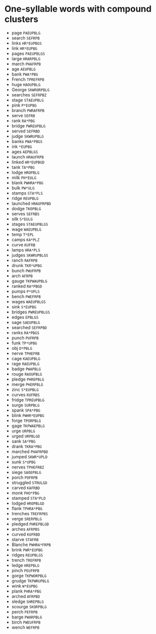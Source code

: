 # One-syllable words with compound clusters

* page `PAEUPBLG`
* search `SEFRPB`
* links `HR*EUPBGS`
* link `HR*EUPBG`
* pages `PAEUPBLGS`
* large `HRARPBLG`
* march `PHAFRPB`
* age `AEUPBLG`
* bank `PWA*PBG`
* French `TPREFRPB`
* huge `HAOUPBLG`
* George `SKWRORPBLG`
* searches `SEFRPBZ`
* stage `STAEUPBLG`
* pink `P*EUPBG`
* branch `PWRAFRPB`
* serve `SEFRB`
* rank `RA*PBG`
* bridge `PWREUPBLG`
* served `SEFRBD`
* judge `SKWRUPBLG`
* banks `PWA*PBGS`
* ink `*EUPBG`
* ages `AEPBLGS`
* launch `HRAUFRPB`
* linked `HR*EUPBGD`
* tank `TA*PBG`
* lodge `HROPBLG`
* milk `PH*EULG`
* blank `PWHRA*PBG`
* bulk `PW*ULG`
* stamps `STA*PLS`
* ridge `REUPBLG`
* launched `HRAUFRPBD`
* dodge `TKOPBLG`
* serves `SEFRBS`
* silk `S*EULG`
* stages `STAEUPBLGS`
* wage `WAEUPBLG`
* temp `T*EPL`
* camps `KA*PLZ`
* curve `KUFRB`
* lamps `HRA*PLS`
* judges `SKWRUPBLGS`
* ranch `RAFRPB`
* drunk `TKR*UPBG`
* bunch `PWUFRPB`
* arch `AFRPB`
* gauge `TKPWAUPBLG`
* ranked `RA*PBGD`
* pumps `P*UPLS`
* bench `PWEFRPB`
* wages `WAEUPBLGS`
* sink `S*EUPBG`
* bridges `PWREUPBLGS`
* edges `EPBLGS`
* sage `SAEUPBLG`
* searched `SEFRPBD`
* ranks `RA*PBGS`
* punch `PUFRPB`
* funk `TP*UPBG`
* obj `O*PBLG`
* nerve `TPHEFRB`
* cage `KAEUPBLG`
* rage `RAEUPBLG`
* badge `PWAPBLG`
* rouge `RAOUPBLG`
* pledge `PHREPBLG`
* merge `PHERPBLG`
* zinc `S*EUPBLG`
* curves `KUFRBS`
* fridge `TPREUPBLG`
* surge `SURPBLG`
* spank `SPA*PBG`
* blink `PWHR*EUPBG`
* forge `TPORPBLG`
* gage `TKPWAEPBLG`
* urge `URPBLG`
* urged `URPBLGD`
* sank `SA*PBG`
* drank `TKRA*PBG`
* marched `PHAFRPBD`
* jumped `SKWR*UPLD`
* sunk `S*UPBG`
* nerves `TPHEFRBZ`
* siege `SAOEPBLG`
* porch `POFRPB`
* struggled `STRULGD`
* carved `KAFRBD`
* monk `PHO*PBG`
* stamped `STA*PLD`
* lodged `HROPBLGD`
* flank `TPHRA*PBG`
* trenches `TREFRPBS`
* verge `SRERPBLG`
* pledged `PHREPBLGD`
* arches `AFRPBS`
* curved `KUFRBD`
* starve `STAFRB`
* Blanche `PWHRA*FRPB`
* brink `PWR*EUPBG`
* ridges `REUPBLGS`
* trench `TREFRPB`
* ledge `HREPBLG`
* pinch `PEUFRPB`
* gorge `TKPWORPBLG`
* grudge `TKPWRUPBLG`
* wink `W*EUPBG`
* plank `PHRA*PBG`
* arched `AFRPBD`
* sledge `SHREPBLG`
* scourge `SKORPBLG`
* perch `PEFRPB`
* barge `PWARPBLG`
* birch `PWEUFRPB`
* wench `WEFRPB`

